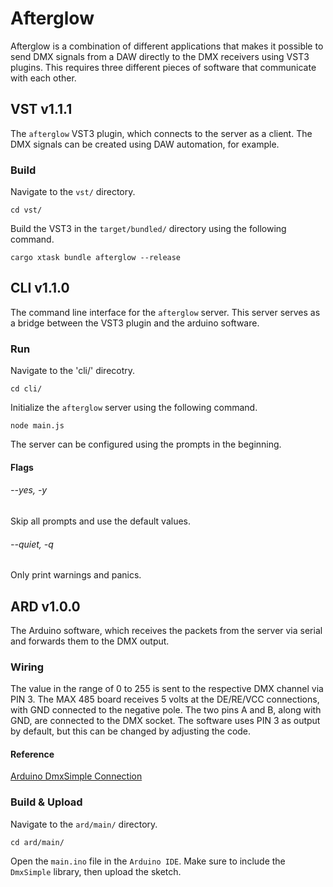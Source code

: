 # Afterglow
Afterglow is a combination of different applications that makes it possible to
send DMX signals from a DAW directly to the DMX receivers using VST3 plugins. 
This requires three different pieces of software that communicate with each other.

## VST v1.1.1
The `afterglow` VST3 plugin, which connects to the server as a client.
The DMX signals can be created using DAW automation, for example.

### Build
Navigate to the `vst/` directory.
```shell
cd vst/
```

Build the VST3 in the `target/bundled/` directory using the following command.
```shell
cargo xtask bundle afterglow --release
```

## CLI v1.1.0
The command line interface for the `afterglow` server.
This server serves as a bridge between the VST3 plugin and the arduino software.

### Run
Navigate to the 'cli/' direcotry.
```shell
cd cli/
```

Initialize the `afterglow` server using the following command.
```shell
node main.js
```

The server can be configured using the prompts in the beginning.

#### Flags
###### --yes, -y
Skip all prompts and use the default values.

###### --quiet, -q
Only print warnings and panics.

## ARD v1.0.0
The Arduino software, which receives the packets from the server via serial and forwards them to the DMX output.

### Wiring
The value in the range of 0 to 255 is sent to the respective DMX channel via PIN 3. The MAX 485 board receives
5 volts at the DE/RE/VCC connections, with GND connected to the negative pole. The two pins A and B, along with
GND, are connected to the DMX socket.
The software uses PIN 3 as output by default, but this can be changed by adjusting the code.
#### Reference
[Arduino DmxSimple Connection](https://www.kreativekiste.de/images/arduino-projekte/DMX/arduino_dmx_dmxsimple_anschluss_tutorial.jpg)


### Build & Upload
Navigate to the `ard/main/` directory.
```shell
cd ard/main/
```

Open the `main.ino` file in the `Arduino IDE`.
Make sure to include the `DmxSimple` library, then upload the sketch.
